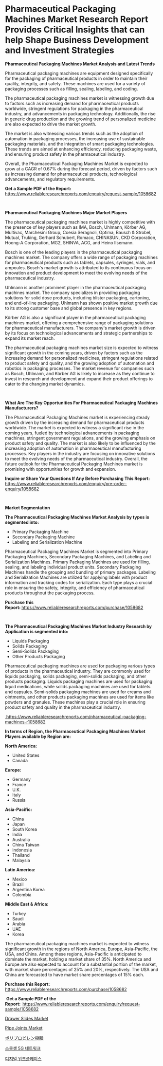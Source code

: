 <p><h1>Pharmaceutical Packaging Machines Market Research Report Provides Critical Insights that can help Shape Business Development and Investment Strategies</h1></p><p><strong>Pharmaceutical Packaging Machines Market Analysis and Latest Trends</strong></p>
<p><p>Pharmaceutical packaging machines are equipment designed specifically for the packaging of pharmaceutical products in order to maintain their quality, integrity, and safety. These machines are used for a variety of packaging processes such as filling, sealing, labeling, and coding.</p><p>The pharmaceutical packaging machines market is witnessing growth due to factors such as increasing demand for pharmaceutical products worldwide, stringent regulations for packaging in the pharmaceutical industry, and advancements in packaging technology. Additionally, the rise in generic drug production and the growing trend of personalized medicine are also expected to drive the market growth.</p><p>The market is also witnessing various trends such as the adoption of automation in packaging processes, the increasing use of sustainable packaging materials, and the integration of smart packaging technologies. These trends are aimed at enhancing efficiency, reducing packaging waste, and ensuring product safety in the pharmaceutical industry.</p><p>Overall, the Pharmaceutical Packaging Machines Market is expected to grow at a CAGR of 0.67% during the forecast period, driven by factors such as increasing demand for pharmaceutical products, technological advancements, and regulatory requirements.</p></p>
<p><strong>Get a Sample PDF of the Report:&nbsp;</strong> <a href="https://www.reliableresearchreports.com/enquiry/request-sample/1058682">https://www.reliableresearchreports.com/enquiry/request-sample/1058682</a></p>
<p>&nbsp;</p>
<p><strong>Pharmaceutical Packaging Machines Major Market Players</strong></p>
<p><p>The pharmaceutical packaging machines market is highly competitive with the presence of key players such as IMA, Bosch, Uhlmann, Körber AG, Multivac, Marchesini Group, Coesia Seragnoli, Optima, Bausch & Strobel, Mutual, Truking, Gerhard Schubert, Romaco, CHINASUN, CKD Corporation, Hoong-A Corporation, MG2, SHINVA, ACG, and Heino Ilsemann.</p><p>Bosch is one of the leading players in the pharmaceutical packaging machines market. The company offers a wide range of packaging machines for pharmaceutical products such as tablets, capsules, syringes, vials, and ampoules. Bosch's market growth is attributed to its continuous focus on innovation and product development to meet the evolving needs of the pharmaceutical industry.</p><p>Uhlmann is another prominent player in the pharmaceutical packaging machines market. The company specializes in providing packaging solutions for solid dose products, including blister packaging, cartoning, and end-of-line packaging. Uhlmann has shown positive market growth due to its strong customer base and global presence in key regions.</p><p>Körber AG is also a significant player in the pharmaceutical packaging machines market, offering a comprehensive range of packaging solutions for pharmaceutical manufacturers. The company's market growth is driven by its focus on technological advancements and strategic partnerships to expand its market reach.</p><p>The pharmaceutical packaging machines market size is expected to witness significant growth in the coming years, driven by factors such as the increasing demand for personalized medicines, stringent regulations related to product safety and quality, and the growing adoption of automation and robotics in packaging processes. The market revenue for companies such as Bosch, Uhlmann, and Körber AG is likely to increase as they continue to invest in research and development and expand their product offerings to cater to the changing market dynamics.</p></p>
<p>&nbsp;</p>
<p><strong>What Are The Key Opportunities For Pharmaceutical Packaging Machines Manufacturers?</strong></p>
<p><p>The Pharmaceutical Packaging Machines market is experiencing steady growth driven by the increasing demand for pharmaceutical products worldwide. The market is expected to witness a significant rise in the coming years, fueled by technological advancements in packaging machines, stringent government regulations, and the growing emphasis on product safety and quality. The market is also likely to be influenced by the increasing adoption of automation in pharmaceutical manufacturing processes. Key players in the industry are focusing on innovative solutions to meet the evolving needs of the pharmaceutical industry. Overall, the future outlook for the Pharmaceutical Packaging Machines market is promising with opportunities for growth and expansion.</p></p>
<p><strong>Inquire or Share Your Questions If Any Before Purchasing This Report:</strong> <a href="https://www.reliableresearchreports.com/enquiry/pre-order-enquiry/1058682">https://www.reliableresearchreports.com/enquiry/pre-order-enquiry/1058682</a></p>
<p>&nbsp;</p>
<p><strong>Market Segmentation</strong></p>
<p><strong>The Pharmaceutical Packaging Machines Market Analysis by types is segmented into:</strong></p>
<p><ul><li>Primary Packaging Machine</li><li>Secondary Packaging Machine</li><li>Labeling and Serialization Machine</li></ul></p>
<p><p>Pharmaceutical Packaging Machines Market is segmented into Primary Packaging Machines, Secondary Packaging Machines, and Labeling and Serialization Machines. Primary Packaging Machines are used for filling, sealing, and labeling individual product units. Secondary Packaging Machines handle the grouping and bundling of primary packages. Labeling and Serialization Machines are utilized for applying labels with product information and tracking codes for serialization. Each type plays a crucial role in ensuring the safety, integrity, and efficiency of pharmaceutical products throughout the packaging process.</p></p>
<p><strong>Purchase this Report:&nbsp;</strong><a href="https://www.reliableresearchreports.com/purchase/1058682">https://www.reliableresearchreports.com/purchase/1058682</a></p>
<p>&nbsp;</p>
<p><strong>The Pharmaceutical Packaging Machines Market Industry Research by Application is segmented into:</strong></p>
<p><ul><li>Liquids Packaging</li><li>Solids Packaging</li><li>Semi-Solids Packaging</li><li>Other Products Packaging</li></ul></p>
<p><p>Pharmaceutical packaging machines are used for packaging various types of products in the pharmaceutical industry. They are commonly used for liquids packaging, solids packaging, semi-solids packaging, and other products packaging. Liquids packaging machines are used for packaging liquid medications, while solids packaging machines are used for tablets and capsules. Semi-solids packaging machines are used for creams and ointments, and other products packaging machines are used for items like powders and granules. These machines play a crucial role in ensuring product safety and quality in the pharmaceutical industry.</p></p>
<p><a href="https://www.reliableresearchreports.com/pharmaceutical-packaging-machines-r1058682">&nbsp;https://www.reliableresearchreports.com/pharmaceutical-packaging-machines-r1058682</a></p>
<p><strong>In terms of Region, the Pharmaceutical Packaging Machines Market Players available by Region are:</strong></p>
<p>
    <p> <strong> North America: </strong>
        <ul>
            <li>United States</li>
            <li>Canada</li>
        </ul>
        </p> 
    <p> <strong> Europe: </strong>
        <ul>
            <li>Germany</li>
            <li>France</li>
            <li>U.K.</li>
            <li>Italy</li>
            <li>Russia</li>
        </ul>
        </p> 
    <p> <strong> Asia-Pacific: </strong>
        <ul>
            <li>China</li>
            <li>Japan</li>
            <li>South Korea</li>
            <li>India</li>
            <li>Australia</li>
            <li>China Taiwan</li>
            <li>Indonesia</li>
            <li>Thailand</li>
            <li>Malaysia</li>
        </ul>
        </p> 
    <p> <strong> Latin America: </strong>
        <ul>
            <li>Mexico</li>
            <li>Brazil</li>
            <li>Argentina Korea</li>
            <li>Colombia</li>
        </ul>
        </p> 
    <p> <strong> Middle East & Africa: </strong>
        <ul>
            <li>Turkey</li>
            <li>Saudi</li>
            <li>Arabia</li>
            <li>UAE</li>
            <li>Korea</li>
        </ul>
    </p>
    </p>
<p><p>The pharmaceutical packaging machines market is expected to witness significant growth in the regions of North America, Europe, Asia-Pacific, the USA, and China. Among these regions, Asia-Pacific is anticipated to dominate the market, holding a market share of 35%. North America and Europe are also expected to account for a substantial portion of the market, with market share percentages of 25% and 20%, respectively. The USA and China are forecasted to have market share percentages of 15% each.</p></p>
<p><strong>Purchase this Report: </strong><a href="https://www.reliableresearchreports.com/purchase/1058682">https://www.reliableresearchreports.com/purchase/1058682</a></p>
<p>&nbsp;<strong>Get a Sample PDF of the Report:&nbsp;&nbsp;</strong><a href="https://www.reliableresearchreports.com/enquiry/request-sample/1058682">https://www.reliableresearchreports.com/enquiry/request-sample/1058682</a></p>
<p><strong></strong></p>
<p><p><a href="https://github.com/Sherrillcrooksxa8i18ucf2m/Market-Research-Report-List-2/blob/main/drawer-slides-market.md">Drawer Slides Market</a></p><p><a href="https://github.com/derrinmiltonellis35gcl/Market-Research-Report-List-2/blob/main/pipe-joints-market.md">Pipe Joints Market</a></p><p><a href="https://github.com/hwbcz413288296/Market-Research-Report-List-1/blob/main/144540721219.md">ポリプロピレン樹脂</a></p><p><a href="https://github.com/fredrickeglers/Market-Research-Report-List-1/blob/main/841314419763.md">스몰셀 5G 네트워크</a></p><p><a href="https://github.com/bunxhcci35271755/Market-Research-Report-List-1/blob/main/699857019762.md">디지털 워크플레이스</a></p></p>